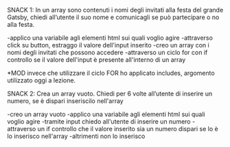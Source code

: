 SNACK 1:
In un array sono contenuti i nomi degli invitati alla festa del grande Gatsby, chiedi all’utente il suo nome e comunicagli se può partecipare o no alla festa.

-applico una variabile agli elementi html sui quali voglio agire
-attraverso click su button, estraggo il valore dell'input inserito
-creo un array con i nomi degli invitati che possono accedere
-attraverso un ciclo for con if controllo se il valore dell'input è presente all'interno di un array 

*MOD invece che utilizzare il ciclo FOR ho applicato includes, argomento utilizzato oggi a lezione.

SNACK 2:
Crea un array vuoto.
Chiedi per 6 volte all’utente di inserire un numero, se è dispari inseriscilo nell'array

-creo un array vuoto
-applico una variabile agli elementi html sui quali voglio agire
-tramite input chiedo all'utente di inserire un numero
-attraverso un if controllo che il valore inserito sia un numero dispari se lo è lo inserisco nell'array
-altrimenti non lo inserisco
